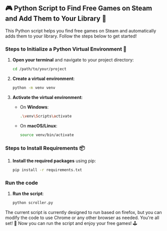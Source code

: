 ## 🎮 Python Script to Find Free Games on Steam and Add Them to Your Library 🚀

This Python script helps you find free games on Steam and automatically adds them to your library. Follow the steps below to get started!

### Steps to Initialize a Python Virtual Environment 🐍

1. **Open your terminal** and navigate to your project directory:
    ```sh
    cd /path/to/your/project
    ```

2. **Create a virtual environment**:
    ```sh
    python -m venv venv
    ```

3. **Activate the virtual environment**:
    - On **Windows**:
        ```sh
        .\venv\Scripts\activate
        ```
    - On **macOS/Linux**:
        ```sh
        source venv/bin/activate
        ```

### Steps to Install Requirements 📦

1. **Install the required packages** using pip:
    ```sh
    pip install -r requirements.txt
    ```

### Run the code

1. **Run the script**:
    ```sh
    python scroller.py
    ```
The current script is currently designed to run based on firefox, but you can modify the code to use Chrome or any other browser as needed.
You're all set! 🎉 Now you can run the script and enjoy your free games! 🕹️
